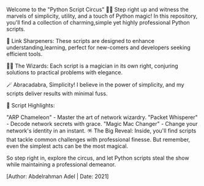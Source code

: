 Welcome to the "Python Script Circus" 🎩🐍
Step right up and witness the marvels of simplicity, utility, and a touch of Python magic! In this repository, you'll find a collection of charming,simple yet highly professional Python scripts.

🔗 Link Sharpeners: These scripts are designed to enhance understanding,learning, perfect for new-comers and developers seeking efficient tools.

🧙‍♂️ The Wizards: Each script is a magician in its own right, conjuring solutions to practical problems with elegance.

🪄 Abracadabra, Simplicity! I believe in the power of simplicity, and my scripts deliver results with minimal fuss.

🎩 Script Highlights:

"ARP Chameleon" - Master the art of network wizardry.
"Packet Whisperer" - Decode network secrets with grace.
"Magic Mac Changer" - Change your network's identity in an instant.
🪅 The Big Reveal: Inside, you'll find scripts that tackle common challenges with professional finesse. But remember, even the simplest acts can be the most magical.

So step right in, explore the circus, and let Python scripts steal the show while maintaining a professional demeanor.

[Author: Abdelrahman Adel | Date: 2021]
